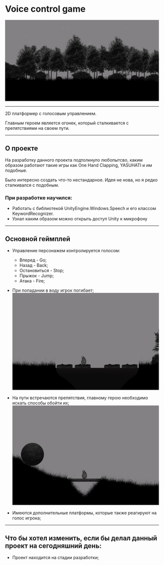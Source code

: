 # Voice control game
![logo](ReadmeFiles/Picture/Logo.png)

___
2D платформер с голосовым управлением. 

Главным героем является огонек, который сталкивается с препятствиями на своем пути.
___

## О проекте 

На разработку данного проекта подтолкнуло любопытсво, каким образом работают такие игры как One Hand Clapping, YASUHATI и им подобные. 

Было интересно создать что-то нестандарное. Идея не нова, но я редко сталкивался с подобным.


### При разработке научился: 
+ Работать с библиотекой UnityEngine.Windows.Speech и его классом KeywordRecognizer. 
+ Узнал каким образом можно открыть доступ Unity к микрофону

___

## Основной геймплей 

+ Управление персонажем контролируется голосом:
  + Вперед - Go;
  + Назад - Back; 
  + Остановиться - Stop;
  + Прыжок - Jump;
  + Атака - Fire; 

+ При попадании в воду игрок погибает;
![logo](ReadmeFiles/Picture/Picture_2.png)
  
+ На пути встречаются препятствия, главному герою необходимо искать способы обойти их;
![logo](ReadmeFiles/Picture/Picture_4.png)

+ Имеются дополнительные платформы, которые также реагируют на голос игрока;
___

## Что бы хотел изменить, если бы делал данный проект на сегодняшний день:

+ Проект находится на стадии разработки;
